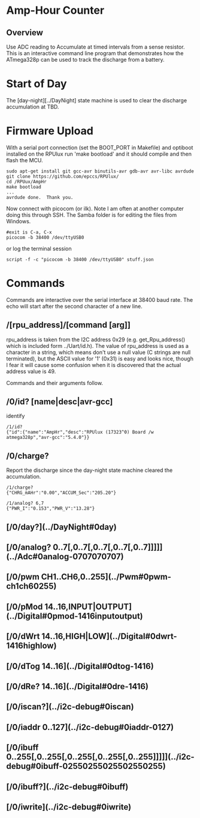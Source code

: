 # Amp-Hour Counter

## Overview

Use ADC reading to Accumulate at timed intervals from a sense resistor. This is an interactive command line program that demonstrates how the ATmega328p can be used to track the discharge from a battery. 

[Adc]: ../Adc


# Start of Day 

The [day-night][../DayNight] state machine is used to clear the discharge accumulation at TBD.


# Firmware Upload

With a serial port connection (set the BOOT_PORT in Makefile) and optiboot installed on the RPUlux run 'make bootload' and it should compile and then flash the MCU.

``` 
sudo apt-get install git gcc-avr binutils-avr gdb-avr avr-libc avrdude
git clone https://github.com/epccs/RPUlux/
cd /RPUux/AmpHr
make bootload
...
avrdude done.  Thank you.
``` 

Now connect with picocom (or ilk). Note I am often at another computer doing this through SSH. The Samba folder is for editing the files from Windows.


``` 
#exit is C-a, C-x
picocom -b 38400 /dev/ttyUSB0
``` 

or log the terminal session

``` 
script -f -c "picocom -b 38400 /dev/ttyUSB0" stuff.json
``` 


# Commands

Commands are interactive over the serial interface at 38400 baud rate. The echo will start after the second character of a new line. 


## /\[rpu_address\]/[command \[arg\]\]

rpu_address is taken from the I2C address 0x29 (e.g. get_Rpu_address() which is included form ../Uart/id.h). The value of rpu_address is used as a character in a string, which means don't use a null value (C strings are null terminated), but the ASCII value for '1' (0x31) is easy and looks nice, though I fear it will cause some confusion when it is discovered that the actual address value is 49.

Commands and their arguments follow.


## /0/id? \[name|desc|avr-gcc\]

identify 

``` 
/1/id?
{"id":{"name":"AmpHr","desc":"RPUlux (17323^0) Board /w atmega328p","avr-gcc":"5.4.0"}}
```

##  /0/charge?

Report the discharge since the day-night state machine cleared the accumulation.

``` 
/1/charge?
{"CHRG_mAHr":"0.00","ACCUM_Sec":"205.20"}

/1/analog? 6,7
{"PWR_I":"0.153","PWR_V":"13.28"}
```

## \[/0/day?\](../DayNight#0day)


## \[/0/analog? 0..7\[,0..7\[,0..7\[,0..7\[,0..7\]\]\]\]\](../Adc#0analog-0707070707)


## \[/0/pwm CH1..CH6,0..255\](../Pwm#0pwm-ch1ch60255)


## \[/0/pMod 14..16,INPUT|OUTPUT\](../Digital#0pmod-1416inputoutput)


## \[/0/dWrt 14..16,HIGH|LOW\](../Digital#0dwrt-1416highlow)


## \[/0/dTog 14..16\](../Digital#0dtog-1416)


## \[/0/dRe? 14..16\](../Digital#0dre-1416)


## \[/0/iscan?\](../i2c-debug#0iscan)


## \[/0/iaddr 0..127\](../i2c-debug#0iaddr-0127)


## \[/0/ibuff 0..255\[,0..255\[,0..255\[,0..255\[,0..255\]\]\]\]\](../i2c-debug#0ibuff-02550255025502550255)


## \[/0/ibuff?\](../i2c-debug#0ibuff)


## \[/0/iwrite\](../i2c-debug#0iwrite)
